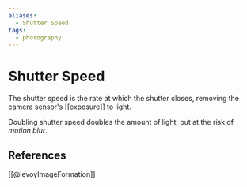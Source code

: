 ```yaml
---
aliases:
  - Shutter Speed
tags:
  - photography
---
```

# Shutter Speed

The shutter speed is the rate at which the shutter closes, removing the camera sensor's [[exposure]] to light.

Doubling shutter speed doubles the amount of light, but at the risk of *motion blur*. 

## References

[[@levoyImageFormation]]
